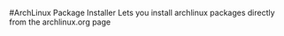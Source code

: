 #ArchLinux Package Installer
Lets you install archlinux packages directly from the archlinux.org page